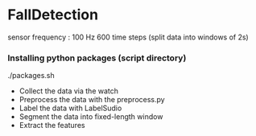 # FallDetection

sensor frequency : 100 Hz
600 time steps (split data into windows of 2s)

### Installing python packages (script directory)
./packages.sh


- Collect the data via the watch
- Preprocess the data with the preprocess.py
- Label the data with LabelSudio
- Segment the data into fixed-length window
- Extract the features